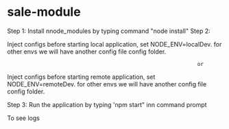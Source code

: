 # sale-module
Step 1:
        Install nnode_modules by typing command "node install"
Step 2:

Inject configs before starting local application, set NODE_ENV=localDev. for other envs we will have another config file config folder.

                                                                  or
                                                                  
Inject configs before starting remote application, set NODE_ENV=remoteDev. for other envs we will have another config file config folder.


Step 3: 
       Run the application by typing 'npm start" inn command prompt
       
       
       
  To see logs

